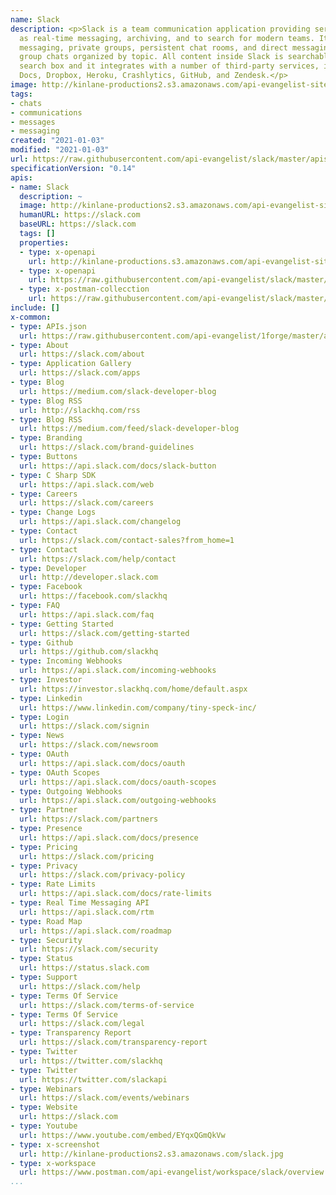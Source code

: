 ```yaml
---
name: Slack
description: <p>Slack is a team communication application providing services such
  as real-time messaging, archiving, and to search for modern teams. It offers one-on-one
  messaging, private groups, persistent chat rooms, and direct messaging as well as
  group chats organized by topic. All content inside Slack is searchable from one
  search box and it integrates with a number of third-party services, including Google
  Docs, Dropbox, Heroku, Crashlytics, GitHub, and Zendesk.</p>
image: http://kinlane-productions2.s3.amazonaws.com/api-evangelist-site/company/logos/slack-logo.png
tags:
- chats
- communications
- messages
- messaging
created: "2021-01-03"
modified: "2021-01-03"
url: https://raw.githubusercontent.com/api-evangelist/slack/master/apis.json
specificationVersion: "0.14"
apis:
- name: Slack
  description: ~
  image: http://kinlane-productions2.s3.amazonaws.com/api-evangelist-site/company/logos/slack-logo.png
  humanURL: https://slack.com
  baseURL: https://slack.com
  tags: []
  properties:
  - type: x-openapi
    url: http://kinlane-productions.s3.amazonaws.com/api-evangelist-site/company/openapis/slack.json
  - type: x-openapi
    url: https://raw.githubusercontent.com/api-evangelist/slack/master/slack-openapi.json
  - type: x-postman-collecction
    url: https://raw.githubusercontent.com/api-evangelist/slack/master/slack-postman-collection.json
include: []
x-common:
- type: APIs.json
  url: https://raw.githubusercontent.com/api-evangelist/1forge/master/apis.json
- type: About
  url: https://slack.com/about
- type: Application Gallery
  url: https://slack.com/apps
- type: Blog
  url: https://medium.com/slack-developer-blog
- type: Blog RSS
  url: http://slackhq.com/rss
- type: Blog RSS
  url: https://medium.com/feed/slack-developer-blog
- type: Branding
  url: https://slack.com/brand-guidelines
- type: Buttons
  url: https://api.slack.com/docs/slack-button
- type: C Sharp SDK
  url: https://api.slack.com/web
- type: Careers
  url: https://slack.com/careers
- type: Change Logs
  url: https://api.slack.com/changelog
- type: Contact
  url: https://slack.com/contact-sales?from_home=1
- type: Contact
  url: https://slack.com/help/contact
- type: Developer
  url: http://developer.slack.com
- type: Facebook
  url: https://facebook.com/slackhq
- type: FAQ
  url: https://api.slack.com/faq
- type: Getting Started
  url: https://slack.com/getting-started
- type: Github
  url: https://github.com/slackhq
- type: Incoming Webhooks
  url: https://api.slack.com/incoming-webhooks
- type: Investor
  url: https://investor.slackhq.com/home/default.aspx
- type: Linkedin
  url: https://www.linkedin.com/company/tiny-speck-inc/
- type: Login
  url: https://slack.com/signin
- type: News
  url: https://slack.com/newsroom
- type: OAuth
  url: https://api.slack.com/docs/oauth
- type: OAuth Scopes
  url: https://api.slack.com/docs/oauth-scopes
- type: Outgoing Webhooks
  url: https://api.slack.com/outgoing-webhooks
- type: Partner
  url: https://slack.com/partners
- type: Presence
  url: https://api.slack.com/docs/presence
- type: Pricing
  url: https://slack.com/pricing
- type: Privacy
  url: https://slack.com/privacy-policy
- type: Rate Limits
  url: https://api.slack.com/docs/rate-limits
- type: Real Time Messaging API
  url: https://api.slack.com/rtm
- type: Road Map
  url: https://api.slack.com/roadmap
- type: Security
  url: https://slack.com/security
- type: Status
  url: https://status.slack.com
- type: Support
  url: https://slack.com/help
- type: Terms Of Service
  url: https://slack.com/terms-of-service
- type: Terms Of Service
  url: https://slack.com/legal
- type: Transparency Report
  url: https://slack.com/transparency-report
- type: Twitter
  url: https://twitter.com/slackhq
- type: Twitter
  url: https://twitter.com/slackapi
- type: Webinars
  url: https://slack.com/events/webinars
- type: Website
  url: https://slack.com
- type: Youtube
  url: https://www.youtube.com/embed/EYqxQGmQkVw
- type: x-screenshot
  url: http://kinlane-productions2.s3.amazonaws.com/slack.jpg
- type: x-workspace
  url: https://www.postman.com/api-evangelist/workspace/slack/overview
...
```

